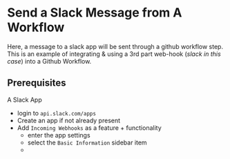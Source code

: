 # Send a Slack Message from A Workflow
Here, a message to a slack app will be sent through a github workflow step.  
This is an example of integrating & using a 3rd part web-hook (_slack in this case_) into a Github Workflow.  

## Prerequisites
A Slack App
- login to `api.slack.com/apps`
- Create an app if not already present
- Add `Incoming Webhooks` as a feature + functionality
  - enter the app settings
  - select the `Basic Information` sidebar item
  - 
